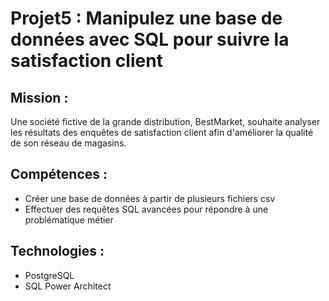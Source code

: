 # Projet5 : Manipulez une base de données avec SQL pour suivre la satisfaction client

## Mission :
Une société fictive de la grande distribution, BestMarket, souhaite analyser les résultats des enquêtes de satisfaction client afin d'améliorer la qualité de son réseau de magasins.

## Compétences :
- Créer une base de données à partir de plusieurs fichiers csv
- Effectuer des requêtes SQL avancées pour répondre à une problématique métier

## Technologies : 
- PostgreSQL
- SQL Power Architect

